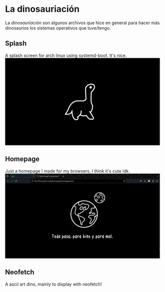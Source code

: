 # La dinosauriación
La _dinosauriación_ son algunos archivos que hice en general para hacer más dinosaurios los sistemas operativos que tuve/tengo.

## Splash
A splash screen for arch linux using systemd-boot. It's nice.
![Splash-screen](splash/splash.png)

## Homepage
Just a homepage I made for my browsers, I think it's cute idk.
![Demo](homepage/demo.png)

## Neofetch
A ascii art dino, mainly to display with neofetch!



